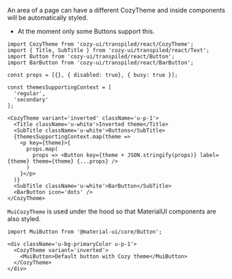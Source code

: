 An area of a page can have a different CozyTheme and inside components
will be automatically styled.

- At the moment only some Buttons support this.


```
import CozyTheme from 'cozy-ui/transpiled/react/CozyTheme';
import { Title, SubTitle } from 'cozy-ui/transpiled/react/Text';
import Button from 'cozy-ui/transpiled/react/Button';
import BarButton from 'cozy-ui/transpiled/react/BarButton';

const props = [{}, { disabled: true}, { busy: true }];

const themesSupportingContext = [
  'regular',
  'secondary'
];

<CozyTheme variant='inverted' className='u-p-1'>
  <Title className='u-white'>Inverted theme</Title>
  <SubTitle className='u-white'>Buttons</SubTitle>
  {themesSupportingContext.map(theme =>
    <p key={theme}>{
      props.map(
        props => <Button key={theme + JSON.stringify(props)} label={theme} theme={theme} {...props} />
      )
    }</p>
  )}
  <SubTitle className='u-white'>BarButton</SubTitle>
  <BarButton icon='dots' />
</CozyTheme>
```

`MuiCozyTheme` is used under the hood so that MaterialUI components are
also styled. 

```
import MuiButton from '@material-ui/core/Button';

<div className='u-bg-primaryColor u-p-1'>
  <CozyTheme variant='inverted'>
    <MuiButton>Default button with Cozy theme</MuiButton>
  </CozyTheme>
</div>
